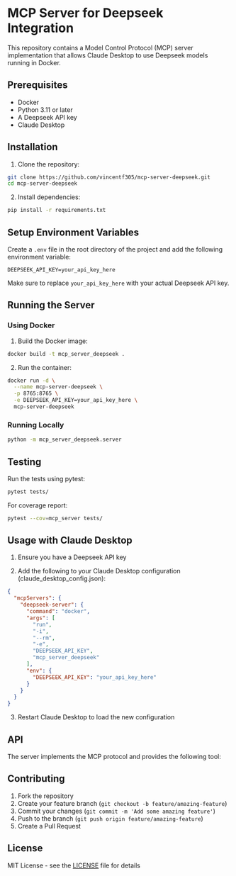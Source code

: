 # MCP Server for Deepseek Integration

This repository contains a Model Control Protocol (MCP) server implementation that allows Claude Desktop to use Deepseek models running in Docker.

## Prerequisites

- Docker
- Python 3.11 or later
- A Deepseek API key
- Claude Desktop

## Installation

1. Clone the repository:

```bash
git clone https://github.com/vincentf305/mcp-server-deepseek.git
cd mcp-server-deepseek
```

2. Install dependencies:

```bash
pip install -r requirements.txt
```

## Setup Environment Variables

Create a `.env` file in the root directory of the project and add the following environment variable:

```
DEEPSEEK_API_KEY=your_api_key_here
```

Make sure to replace `your_api_key_here` with your actual Deepseek API key.

## Running the Server

### Using Docker

1. Build the Docker image:

```bash
docker build -t mcp_server_deepseek .
```

2. Run the container:

```bash
docker run -d \
  --name mcp-server-deepseek \
  -p 8765:8765 \
  -e DEEPSEEK_API_KEY=your_api_key_here \
  mcp-server-deepseek
```

### Running Locally

```bash
python -m mcp_server_deepseek.server
```

## Testing

Run the tests using pytest:

```bash
pytest tests/
```

For coverage report:

```bash
pytest --cov=mcp_server tests/
```

## Usage with Claude Desktop

1. Ensure you have a Deepseek API key

2. Add the following to your Claude Desktop configuration (claude_desktop_config.json):

```json
{
  "mcpServers": {
    "deepseek-server": {
      "command": "docker",
      "args": [
        "run",
        "-i",
        "--rm",
        "-e",
        "DEEPSEEK_API_KEY",
        "mcp_server_deepseek"
      ],
      "env": {
        "DEEPSEEK_API_KEY": "your_api_key_here"
      }
    }
  }
}
```

3. Restart Claude Desktop to load the new configuration

## API

The server implements the MCP protocol and provides the following tool:

## Contributing

1. Fork the repository
2. Create your feature branch (`git checkout -b feature/amazing-feature`)
3. Commit your changes (`git commit -m 'Add some amazing feature'`)
4. Push to the branch (`git push origin feature/amazing-feature`)
5. Create a Pull Request

## License

MIT License - see the [LICENSE](LICENSE) file for details

